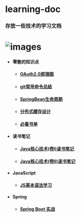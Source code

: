 # learning-doc

### 存放一些技术的学习文档

![images](https://github.com/PrinceFeng/learning-doc/blob/master/images/佛.jpg)
====

* #### 零散的知识点

  * #### [OAuth2.0原理图](OAuth2.0理解.md)

  * #### [git常用命令总结](git常用命令总结.txt)

  * #### [SpringBean生命周期](SpringBean生命周期.md)

  * #### [分布式缓存设计](分布式缓存设计.md)

  * #### [必看书单](书单.md)

* #### 读书笔记

  * #### [Java核心技术(卷I)读书笔记](Java核心技术(卷I)读书笔记.md)

  * #### [Java核心技术(卷II)读书笔记](java核心技术(卷II)读书笔记.md)

* #### JavaScript 

  * #### [JS基本语法学习](js/javascript.md)

* #### Spring

  * #### [Spring Boot 实战](spring/SpringBootInAction.md)







